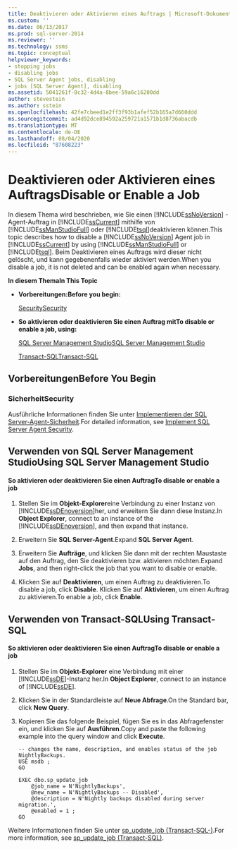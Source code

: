 ```yaml
---
title: Deaktivieren oder Aktivieren eines Auftrags | Microsoft-Dokumentation
ms.custom: ''
ms.date: 06/13/2017
ms.prod: sql-server-2014
ms.reviewer: ''
ms.technology: ssms
ms.topic: conceptual
helpviewer_keywords:
- stopping jobs
- disabling jobs
- SQL Server Agent jobs, disabling
- jobs [SQL Server Agent], disabling
ms.assetid: 5041261f-0c32-4d4a-8bee-59a6c16200dd
author: stevestein
ms.author: sstein
ms.openlocfilehash: 42fe7cbeed1e2ff3f93b1afef52b165a7d660ddd
ms.sourcegitcommit: ad4d92dce894592a259721a1571b1d8736abacdb
ms.translationtype: MT
ms.contentlocale: de-DE
ms.lasthandoff: 08/04/2020
ms.locfileid: "87608223"
---
```

# <a name="disable-or-enable-a-job"></a><span data-ttu-id="76e72-102">Deaktivieren oder Aktivieren eines Auftrags</span><span class="sxs-lookup"><span data-stu-id="76e72-102">Disable or Enable a Job</span></span>
  <span data-ttu-id="76e72-103">In diesem Thema wird beschrieben, wie Sie einen [!INCLUDE[ssNoVersion](../../includes/ssnoversion-md.md)] -Agent-Auftrag in [!INCLUDE[ssCurrent](../../includes/sscurrent-md.md)] mithilfe von [!INCLUDE[ssManStudioFull](../../includes/ssmanstudiofull-md.md)] oder [!INCLUDE[tsql](../../includes/tsql-md.md)]deaktivieren können.</span><span class="sxs-lookup"><span data-stu-id="76e72-103">This topic describes how to disable a [!INCLUDE[ssNoVersion](../../includes/ssnoversion-md.md)] Agent job in [!INCLUDE[ssCurrent](../../includes/sscurrent-md.md)] by using [!INCLUDE[ssManStudioFull](../../includes/ssmanstudiofull-md.md)] or [!INCLUDE[tsql](../../includes/tsql-md.md)].</span></span> <span data-ttu-id="76e72-104">Beim Deaktivieren eines Auftrags wird dieser nicht gelöscht, und kann gegebenenfalls wieder aktiviert werden.</span><span class="sxs-lookup"><span data-stu-id="76e72-104">When you disable a job, it is not deleted and can be enabled again when necessary.</span></span>  
  
 <span data-ttu-id="76e72-105">**In diesem Thema**</span><span class="sxs-lookup"><span data-stu-id="76e72-105">**In This Topic**</span></span>  
  
-   <span data-ttu-id="76e72-106">**Vorbereitungen:**</span><span class="sxs-lookup"><span data-stu-id="76e72-106">**Before you begin:**</span></span>  
  
     [<span data-ttu-id="76e72-107">Security</span><span class="sxs-lookup"><span data-stu-id="76e72-107">Security</span></span>](#Security)  
  
-   <span data-ttu-id="76e72-108">**So aktivieren oder deaktivieren Sie einen Auftrag mit**</span><span class="sxs-lookup"><span data-stu-id="76e72-108">**To disable or enable a job, using:**</span></span>  
  
     [<span data-ttu-id="76e72-109">SQL Server Management Studio</span><span class="sxs-lookup"><span data-stu-id="76e72-109">SQL Server Management Studio</span></span>](#SSMS)  
  
     [<span data-ttu-id="76e72-110">Transact-SQL</span><span class="sxs-lookup"><span data-stu-id="76e72-110">Transact-SQL</span></span>](#TSQL)  
  
##  <a name="before-you-begin"></a><a name="BeforeYouBegin"></a> <span data-ttu-id="76e72-111">Vorbereitungen</span><span class="sxs-lookup"><span data-stu-id="76e72-111">Before You Begin</span></span>  
  
###  <a name="security"></a><a name="Security"></a> <span data-ttu-id="76e72-112">Sicherheit</span><span class="sxs-lookup"><span data-stu-id="76e72-112">Security</span></span>  
 <span data-ttu-id="76e72-113">Ausführliche Informationen finden Sie unter [Implementieren der SQL Server-Agent-Sicherheit](implement-sql-server-agent-security.md).</span><span class="sxs-lookup"><span data-stu-id="76e72-113">For detailed information, see [Implement SQL Server Agent Security](implement-sql-server-agent-security.md).</span></span>  
  
##  <a name="using-sql-server-management-studio"></a><a name="SSMS"></a> <span data-ttu-id="76e72-114">Verwenden von SQL Server Management Studio</span><span class="sxs-lookup"><span data-stu-id="76e72-114">Using SQL Server Management Studio</span></span>  
  
#### <a name="to-disable-or-enable-a-job"></a><span data-ttu-id="76e72-115">So aktivieren oder deaktivieren Sie einen Auftrag</span><span class="sxs-lookup"><span data-stu-id="76e72-115">To disable or enable a job</span></span>  
  
1.  <span data-ttu-id="76e72-116">Stellen Sie im **Objekt-Explorer**eine Verbindung zu einer Instanz von [!INCLUDE[ssDEnoversion](../../includes/ssdenoversion-md.md)]her, und erweitern Sie dann diese Instanz.</span><span class="sxs-lookup"><span data-stu-id="76e72-116">In **Object Explorer**, connect to an instance of the [!INCLUDE[ssDEnoversion](../../includes/ssdenoversion-md.md)], and then expand that instance.</span></span>  
  
2.  <span data-ttu-id="76e72-117">Erweitern Sie **SQL Server-Agent**.</span><span class="sxs-lookup"><span data-stu-id="76e72-117">Expand **SQL Server Agent**.</span></span>  
  
3.  <span data-ttu-id="76e72-118">Erweitern Sie **Aufträge**, und klicken Sie dann mit der rechten Maustaste auf den Auftrag, den Sie deaktivieren bzw. aktivieren möchten.</span><span class="sxs-lookup"><span data-stu-id="76e72-118">Expand **Jobs**, and then right-click the job that you want to disable or enable.</span></span>  
  
4.  <span data-ttu-id="76e72-119">Klicken Sie auf **Deaktivieren**, um einen Auftrag zu deaktivieren.</span><span class="sxs-lookup"><span data-stu-id="76e72-119">To disable a job, click **Disable**.</span></span> <span data-ttu-id="76e72-120">Klicken Sie auf **Aktivieren**, um einen Auftrag zu aktivieren.</span><span class="sxs-lookup"><span data-stu-id="76e72-120">To enable a job, click **Enable**.</span></span>  
  
##  <a name="using-transact-sql"></a><a name="TSQL"></a> <span data-ttu-id="76e72-121">Verwenden von Transact-SQL</span><span class="sxs-lookup"><span data-stu-id="76e72-121">Using Transact-SQL</span></span>  
  
#### <a name="to-disable-or-enable-a-job"></a><span data-ttu-id="76e72-122">So aktivieren oder deaktivieren Sie einen Auftrag</span><span class="sxs-lookup"><span data-stu-id="76e72-122">To disable or enable a job</span></span>  
  
1.  <span data-ttu-id="76e72-123">Stellen Sie im **Objekt-Explorer** eine Verbindung mit einer [!INCLUDE[ssDE](../../includes/ssde-md.md)]-Instanz her.</span><span class="sxs-lookup"><span data-stu-id="76e72-123">In **Object Explorer**, connect to an instance of [!INCLUDE[ssDE](../../includes/ssde-md.md)].</span></span>  
  
2.  <span data-ttu-id="76e72-124">Klicken Sie in der Standardleiste auf **Neue Abfrage**.</span><span class="sxs-lookup"><span data-stu-id="76e72-124">On the Standard bar, click **New Query**.</span></span>  
  
3.  <span data-ttu-id="76e72-125">Kopieren Sie das folgende Beispiel, fügen Sie es in das Abfragefenster ein, und klicken Sie auf **Ausführen**.</span><span class="sxs-lookup"><span data-stu-id="76e72-125">Copy and paste the following example into the query window and click **Execute**.</span></span>  
  
    ```  
    -- changes the name, description, and enables status of the job NightlyBackups.  
    USE msdb ;  
    GO  
  
    EXEC dbo.sp_update_job  
        @job_name = N'NightlyBackups',  
        @new_name = N'NightlyBackups -- Disabled',  
        @description = N'Nightly backups disabled during server migration.',  
        @enabled = 1 ;  
    GO  
    ```  
  
 <span data-ttu-id="76e72-126">Weitere Informationen finden Sie unter [sp_update_job &#40;Transact-SQL-&#41;](/sql/relational-databases/system-stored-procedures/sp-update-job-transact-sql).</span><span class="sxs-lookup"><span data-stu-id="76e72-126">For more information, see [sp_update_job &#40;Transact-SQL&#41;](/sql/relational-databases/system-stored-procedures/sp-update-job-transact-sql).</span></span>  
  
  
